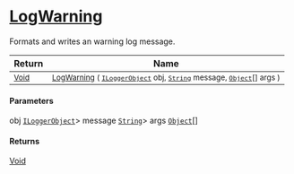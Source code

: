 # [LogWarning](./ILoggerObjectExtensions-100663350.md)

Formats and writes an warning log message.

| Return | Name | 
| --- | --- | 
| <sub>[Void](https://docs.microsoft.com/en-us/dotnet/api/System.Void)</sub>| <sub>[LogWarning](./ILoggerObjectExtensions-100663350.md) ( [`ILoggerObject`](./../ILoggerObject.md) obj, [`String`](https://docs.microsoft.com/en-us/dotnet/api/System.String) message, [`Object`](https://docs.microsoft.com/en-us/dotnet/api/System.Object)[] args )</sub>| <br>


#### Parameters
 obj  [`ILoggerObject`](./../ILoggerObject.md)> message  [`String`](https://docs.microsoft.com/en-us/dotnet/api/System.String)> args  [`Object`](https://docs.microsoft.com/en-us/dotnet/api/System.Object)[]
#### Returns
[Void](https://docs.microsoft.com/en-us/dotnet/api/System.Void)